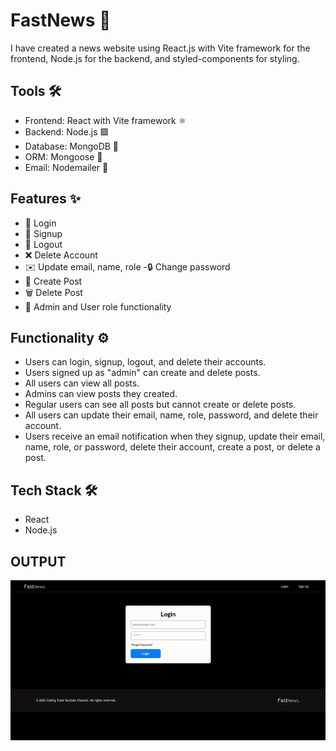 # FastNews 📰

I have created a news website using React.js with Vite framework for the frontend, Node.js for the backend, and styled-components for styling.

## Tools 🛠️
- Frontend: React with Vite framework ⚛️
- Backend: Node.js 🟩
- Database: MongoDB 🍃
- ORM: Mongoose 🐍
- Email: Nodemailer 📧

## Features ✨

- 🔑 Login
- 📝 Signup
- 🚪 Logout
- ❌ Delete Account
- ✉️ Update email, name, role
-🔒 Change password
- 📰 Create Post
- 🗑️ Delete Post
- 🔑 Admin and User role functionality

## Functionality ⚙️
- Users can login, signup, logout, and delete their accounts.
- Users signed up as "admin" can create and delete posts.
- All users can view all posts.
- Admins can view posts they created.
- Regular users can see all posts but cannot create or delete posts.
- All users can update their email, name, role, password, and delete their account.
- Users receive an email notification when they signup, update their email, name, role, or password, delete their account, create a post, or delete a post.

## Tech Stack 🛠️

- React
- Node.js

## OUTPUT 
![video](FastNews.gif)
